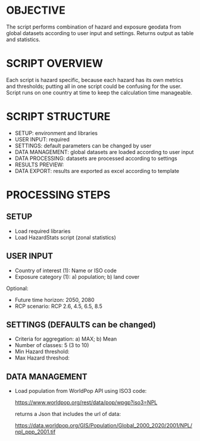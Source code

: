 # OBJECTIVE

The script performs combination of hazard and exposure geodata from global datasets according to user input and settings.
Returns output as table and statistics.

# SCRIPT OVERVIEW

Each script is hazard specific, because each hazard has its own metrics and thresholds; putting all in one script could be confusing for the user.
Script runs on one country at time to keep the calculation time manageable.

# SCRIPT STRUCTURE

- SETUP: environment and libraries
- USER INPUT: required
- SETTINGS: default parameters can be changed by user
- DATA MANAGEMENT: global datasets are loaded according to user input
- DATA PROCESSING: datasets are processed according to settings
- RESULTS PREVIEW:
- DATA EXPORT: results are exported as excel according to template


# PROCESSING STEPS

## SETUP

- Load required libraries
- Load HazardStats script (zonal statistics)

## USER INPUT

- Country of interest (1): Name or ISO code 
- Exposure category (1): a) population; b) land cover 


Optional:
- Future time horizon: 2050, 2080 
- RCP scenario: RCP 2.6, 4.5, 6.5, 8.5 

## SETTINGS (DEFAULTS can be changed)

- Criteria for aggregation: a) MAX; b) Mean
- Number of classes: 5 (3 to 10)
- Min Hazard threshold: 
- Max Hazard threshod: 

## DATA MANAGEMENT
- Load population from WorldPop API using ISO3 code:

	https://www.worldpop.org/rest/data/pop/wpgp?iso3=NPL

	returns a Json that includes the url of data:

	https://data.worldpop.org/GIS/Population/Global_2000_2020/2001/NPL/npl_ppp_2001.tif
	
